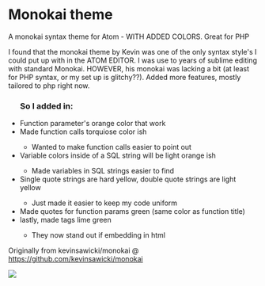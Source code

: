 # Monokai theme

A monokai syntax theme for Atom - WITH ADDED COLORS. Great for PHP

I found that the monokai theme by Kevin was one of the only syntax style's I could put up with in the ATOM EDITOR. I was use to years of sublime editing with standard Monokai. HOWEVER, his monokai was lacking a bit (at least for PHP syntax, or my set up is glitchy??). Added more features, mostly tailored to php right now. <ul><h3>So I added in:</h3> <li>Function parameter's orange color that work</li> <li>Made function calls torquiose color ish</li><ul><li>Wanted to make function calls easier to point out</li></ul><li>Variable colors inside of a SQL string will be light orange ish</li><ul><li>Made variables in SQL strings easier to find</li></ul><li>Single quote strings are hard yellow, double quote strings are light yellow</li><ul><li>Just made it easier to keep my code uniform</li></ul><li>Made quotes for function params green (same color as function title)</li><li>lastly, made <?php ?> tags lime green</li><ul><li>They now stand out if embedding in html</li></ul></ul>

Originally from kevinsawicki/monokai @ https://github.com/kevinsawicki/monokai

![](https://f.cloud.github.com/assets/671378/2265671/d02ebee8-9e85-11e3-9b8c-12b2cb7015e3.png)
